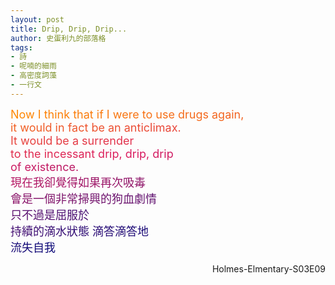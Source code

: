```yaml
---
layout: post
title: Drip, Drip, Drip...
author: 史蛋利九的部落格
tags:
- 詩
- 呢喃的細雨
- 高密度詞藻
- 一行文
---
```


<span style="font-size: large;
background: -webkit-linear-gradient(45deg, #ff8a00, #da1b60, #090979);
-webkit-background-clip: text;
-webkit-text-fill-color: transparent;">
Now I think that if I were to use drugs again,  
it would in fact be an anticlimax.  
It would be a surrender  
to the incessant drip, drip, drip  
of existence.  
現在我卻覺得如果再次吸毒  
會是一個非常掃興的狗血劇情  
只不過是屈服於  
持續的滴水狀態  滴答滴答地  
流失自我
</span>
<div style="text-align: right;">
Holmes-Elmentary-S03E09
</div>
